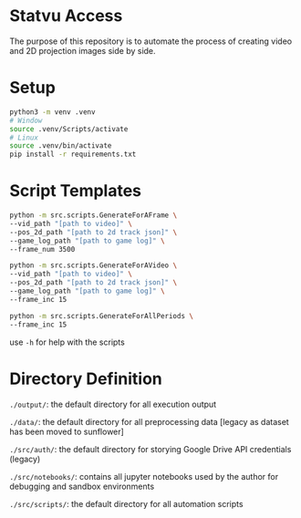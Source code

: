# Statvu Access 

The purpose of this repository is to automate the process of creating video and 2D projection images side by side.

# Setup

```bash
python3 -m venv .venv
# Window
source .venv/Scripts/activate
# Linux
source .venv/bin/activate
pip install -r requirements.txt
```

# Script Templates

```bash
python -m src.scripts.GenerateForAFrame \
--vid_path "[path to video]" \
--pos_2d_path "[path to 2d track json]" \
--game_log_path "[path to game log]" \
--frame_num 3500

python -m src.scripts.GenerateForAVideo \
--vid_path "[path to video]" \
--pos_2d_path "[path to 2d track json]" \
--game_log_path "[path to game log]" \
--frame_inc 15

python -m src.scripts.GenerateForAllPeriods \
--frame_inc 15
```

use `-h` for help with the scripts

# Directory Definition

`./output/`: the default directory for all execution output

`./data/`: the default directory for all preprocessing data [legacy as dataset has been moved to sunflower]

`./src/auth/`: the default directory for storying Google Drive API credentials (legacy)

`./src/notebooks/`: contains all jupyter notebooks used by the author for debugging and sandbox environments

`./src/scripts/`: the default directory for all automation scripts 
